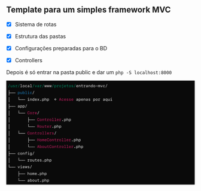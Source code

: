 ## Template para um simples framework MVC

- [x] Sistema de rotas

- [x]  Estrutura das pastas 

- [x]  Configurações preparadas para o BD

- [x]  Controllers

Depois é só entrar na pasta public e dar um `php -S localhost:8000`

<img src="estrutura-projeto.png">